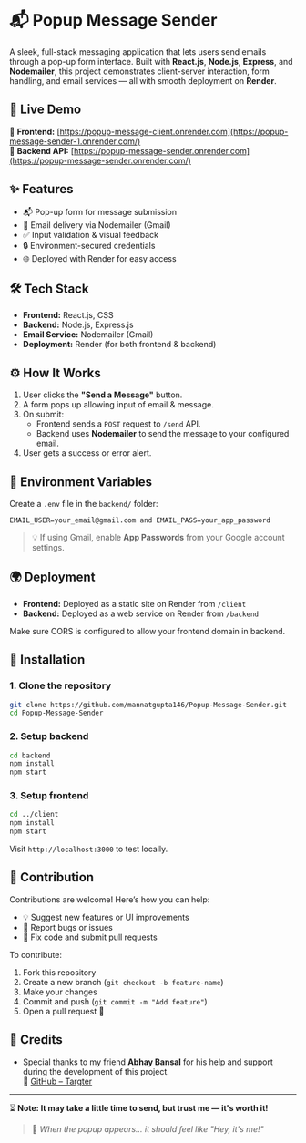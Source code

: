 # 📬 Popup Message Sender

A sleek, full-stack messaging application that lets users send emails through a pop-up form interface. Built with **React.js**, **Node.js**, **Express**, and **Nodemailer**, this project demonstrates client-server interaction, form handling, and email services — all with smooth deployment on **Render**.


## 🚀 Live Demo

🔗 **Frontend:** [https://popup-message-client.onrender.com](https://popup-message-sender-1.onrender.com/)  
🔗 **Backend API:** [https://popup-message-sender.onrender.com](https://popup-message-sender.onrender.com/)


## ✨ Features

- 📬 Pop-up form for message submission
- 📧 Email delivery via Nodemailer (Gmail)
- ✅ Input validation & visual feedback
- 🔒 Environment-secured credentials
- 🌐 Deployed with Render for easy access


## 🛠️ Tech Stack

- **Frontend:** React.js, CSS
- **Backend:** Node.js, Express.js
- **Email Service:** Nodemailer (Gmail)
- **Deployment:** Render (for both frontend & backend)


## ⚙️ How It Works

1. User clicks the **"Send a Message"** button.
2. A form pops up allowing input of email & message.
3. On submit:
   - Frontend sends a `POST` request to `/send` API.
   - Backend uses **Nodemailer** to send the message to your configured email.
4. User gets a success or error alert.


## 🔐 Environment Variables

Create a `.env` file in the `backend/` folder:

```EMAIL_USER=your_email@gmail.com and EMAIL_PASS=your_app_password```

> 💡 If using Gmail, enable **App Passwords** from your Google account settings.


## 🌍 Deployment

* **Frontend:** Deployed as a static site on Render from `/client`
* **Backend:** Deployed as a web service on Render from `/backend`

Make sure CORS is configured to allow your frontend domain in backend.


## 🧰 Installation

### 1. Clone the repository

```bash
git clone https://github.com/mannatgupta146/Popup-Message-Sender.git
cd Popup-Message-Sender
```

### 2. Setup backend

```bash
cd backend
npm install
npm start
```

### 3. Setup frontend

```bash
cd ../client
npm install
npm start
```

Visit `http://localhost:3000` to test locally.


## 🤝 Contribution

Contributions are welcome! Here’s how you can help:

- 💡 Suggest new features or UI improvements  
- 🐛 Report bugs or issues  
- 🔧 Fix code and submit pull requests  

To contribute:

1. Fork this repository  
2. Create a new branch (`git checkout -b feature-name`)  
3. Make your changes  
4. Commit and push (`git commit -m "Add feature"`)  
5. Open a pull request 🎉  

## 🙏 Credits

- Special thanks to my friend **Abhay Bansal** for his help and support during the development of this project.  
  🔗 [GitHub – Targter](https://github.com/Targter)

---
⏳ **Note: It may take a little time to send, but trust me — it's worth it!**
> 👋 *When the popup appears... it should feel like "Hey, it's me!"*